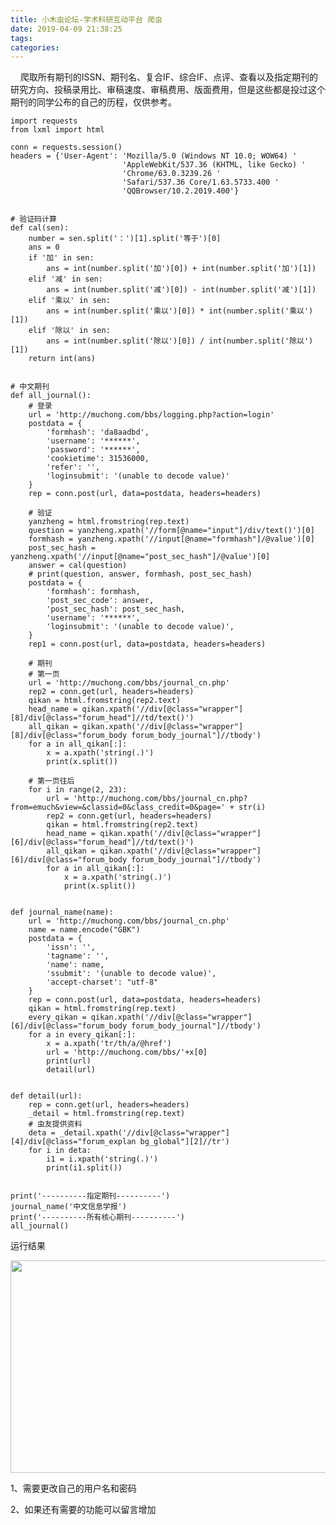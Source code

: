```yaml
---
title: 小木虫论坛-学术科研互动平台 爬虫
date: 2019-04-09 21:38:25
tags: 
categories: 
---
```


<!--more-->

<p>    爬取所有期刊的ISSN、期刊名、复合IF、综合IF、点评、查看以及指定期刊的研究方向、投稿录用比、审稿速度、审稿费用、版面费用，但是这些都是投过这个期刊的同学公布的自己的历程，仅供参考。</p>

<pre class="has">
<code class="language-python">import requests
from lxml import html

conn = requests.session()
headers = {'User-Agent': 'Mozilla/5.0 (Windows NT 10.0; WOW64) '
                         'AppleWebKit/537.36 (KHTML, like Gecko) '
                         'Chrome/63.0.3239.26 '
                         'Safari/537.36 Core/1.63.5733.400 '
                         'QQBrowser/10.2.2019.400'}


# 验证码计算
def cal(sen):
    number = sen.split('：')[1].split('等于')[0]
    ans = 0
    if '加' in sen:
        ans = int(number.split('加')[0]) + int(number.split('加')[1])
    elif '减' in sen:
        ans = int(number.split('减')[0]) - int(number.split('减')[1])
    elif '乘以' in sen:
        ans = int(number.split('乘以')[0]) * int(number.split('乘以')[1])
    elif '除以' in sen:
        ans = int(number.split('除以')[0]) / int(number.split('除以')[1])
    return int(ans)


# 中文期刊
def all_journal():
    # 登录
    url = 'http://muchong.com/bbs/logging.php?action=login'
    postdata = {
        'formhash': 'da8aadbd',
        'username': '******',
        'password': '******',
        'cookietime': 31536000,
        'refer': '',
        'loginsubmit': '(unable to decode value)'
    }
    rep = conn.post(url, data=postdata, headers=headers)

    # 验证
    yanzheng = html.fromstring(rep.text)
    question = yanzheng.xpath('//form[@name="input"]/div/text()')[0]
    formhash = yanzheng.xpath('//input[@name="formhash"]/@value')[0]
    post_sec_hash = yanzheng.xpath('//input[@name="post_sec_hash"]/@value')[0]
    answer = cal(question)
    # print(question, answer, formhash, post_sec_hash)
    postdata = {
        'formhash': formhash,
        'post_sec_code': answer,
        'post_sec_hash': post_sec_hash,
        'username': '******',
        'loginsubmit': '(unable to decode value)',
    }
    rep1 = conn.post(url, data=postdata, headers=headers)

    # 期刊
    # 第一页
    url = 'http://muchong.com/bbs/journal_cn.php'
    rep2 = conn.get(url, headers=headers)
    qikan = html.fromstring(rep2.text)
    head_name = qikan.xpath('//div[@class="wrapper"][8]/div[@class="forum_head"]//td/text()')
    all_qikan = qikan.xpath('//div[@class="wrapper"][8]/div[@class="forum_body forum_body_journal"]//tbody')
    for a in all_qikan[:]:
        x = a.xpath('string(.)')
        print(x.split())

    # 第一页往后
    for i in range(2, 23):
        url = 'http://muchong.com/bbs/journal_cn.php?from=emuch&amp;view=&amp;classid=0&amp;class_credit=0&amp;page=' + str(i)
        rep2 = conn.get(url, headers=headers)
        qikan = html.fromstring(rep2.text)
        head_name = qikan.xpath('//div[@class="wrapper"][6]/div[@class="forum_head"]//td/text()')
        all_qikan = qikan.xpath('//div[@class="wrapper"][6]/div[@class="forum_body forum_body_journal"]//tbody')
        for a in all_qikan[:]:
            x = a.xpath('string(.)')
            print(x.split())


def journal_name(name):
    url = 'http://muchong.com/bbs/journal_cn.php'
    name = name.encode("GBK")
    postdata = {
        'issn': '',
        'tagname': '',
        'name': name,
        'ssubmit': '(unable to decode value)',
        'accept-charset': "utf-8"
    }
    rep = conn.post(url, data=postdata, headers=headers)
    qikan = html.fromstring(rep.text)
    every_qikan = qikan.xpath('//div[@class="wrapper"][6]/div[@class="forum_body forum_body_journal"]//tbody')
    for a in every_qikan[:]:
        x = a.xpath('tr/th/a/@href')
        url = 'http://muchong.com/bbs/'+x[0]
        print(url)
        detail(url)


def detail(url):
    rep = conn.get(url, headers=headers)
    _detail = html.fromstring(rep.text)
    # 虫友提供资料
    deta = _detail.xpath('//div[@class="wrapper"][4]/div[@class="forum_explan bg_global"][2]//tr')
    for i in deta:
        i1 = i.xpath('string(.)')
        print(i1.split())


print('----------指定期刊----------')
journal_name('中文信息学报')
print('----------所有核心期刊----------')
all_journal()
</code></pre>

<p>运行结果</p>

<p><img alt="" class="has" height="340" src="https://i-blog.csdnimg.cn/blog_migrate/dc62f0be2ce876057049a85e7c5f86e9.png" width="667" /></p>

<p>1、需要更改自己的用户名和密码</p>

<p>2、如果还有需要的功能可以留言增加</p>
